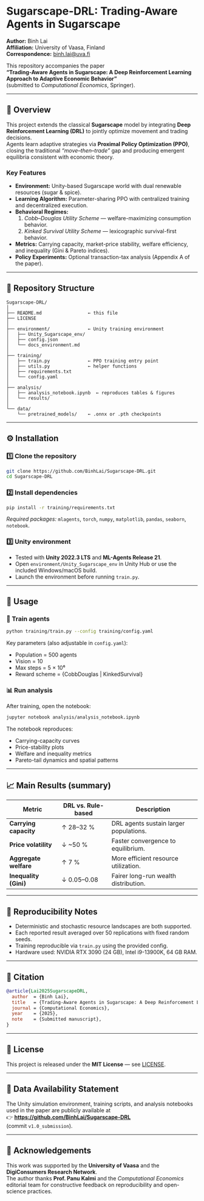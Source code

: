 # Sugarscape-DRL: Trading-Aware Agents in Sugarscape

**Author:** Binh Lai  
**Affiliation:** University of Vaasa, Finland  
**Correspondence:** binh.lai@uva.fi  

This repository accompanies the paper  
**“Trading-Aware Agents in Sugarscape: A Deep Reinforcement Learning Approach to Adaptive Economic Behavior”**  
(submitted to *Computational Economics*, Springer).

---

## 🧭 Overview
This project extends the classical **Sugarscape** model by integrating **Deep Reinforcement Learning (DRL)** to jointly optimize movement and trading decisions.  
Agents learn adaptive strategies via **Proximal Policy Optimization (PPO)**, closing the traditional *“move–then–trade”* gap and producing emergent equilibria consistent with economic theory.

### Key Features
- **Environment:** Unity-based Sugarscape world with dual renewable resources (sugar & spice).  
- **Learning Algorithm:** Parameter-sharing PPO with centralized training and decentralized execution.  
- **Behavioral Regimes:**  
  1. *Cobb–Douglas Utility Scheme* — welfare-maximizing consumption behavior.  
  2. *Kinked Survival Utility Scheme* — lexicographic survival-first behavior.  
- **Metrics:** Carrying capacity, market-price stability, welfare efficiency, and inequality (Gini & Pareto indices).  
- **Policy Experiments:** Optional transaction-tax analysis (Appendix A of the paper).

---

## 📁 Repository Structure
```
Sugarscape-DRL/
│
├── README.md                 ← this file
├── LICENSE
│
├── environment/              ← Unity training environment
│   ├── Unity_Sugarscape_env/
│   ├── config.json
│   └── docs_environment.md
│
├── training/
│   ├── train.py              ← PPO training entry point
│   ├── utils.py              ← helper functions
│   ├── requirements.txt
│   └── config.yaml
│
├── analysis/
│   ├── analysis_notebook.ipynb  ← reproduces tables & figures
│   └── results/
│
└── data/
    └── pretrained_models/    ← .onnx or .pth checkpoints
```

---

## ⚙️ Installation

### 1️⃣ Clone the repository
```bash
git clone https://github.com/BinhLai/Sugarscape-DRL.git
cd Sugarscape-DRL
```

### 2️⃣ Install dependencies
```bash
pip install -r training/requirements.txt
```
*Required packages:* `mlagents`, `torch`, `numpy`, `matplotlib`, `pandas`, `seaborn`, `notebook`.

### 3️⃣ Unity environment
- Tested with **Unity 2022.3 LTS** and **ML-Agents Release 21**.  
- Open `environment/Unity_Sugarscape_env` in Unity Hub or use the included Windows/macOS build.  
- Launch the environment before running `train.py`.

---

## 🚀 Usage

### 🧠 Train agents
```bash
python training/train.py --config training/config.yaml
```
Key parameters (also adjustable in `config.yaml`):
- Population = 500 agents  
- Vision = 10  
- Max steps = 5 × 10⁶  
- Reward scheme = {CobbDouglas | KinkedSurvival}

### 📊 Run analysis
After training, open the notebook:
```bash
jupyter notebook analysis/analysis_notebook.ipynb
```
The notebook reproduces:
- Carrying-capacity curves  
- Price-stability plots  
- Welfare and inequality metrics  
- Pareto-tail dynamics and spatial patterns  

---

## 📈 Main Results (summary)
| Metric | DRL vs. Rule-based | Description |
|---------|--------------------|--------------|
| **Carrying capacity** | ↑ 28–32 % | DRL agents sustain larger populations. |
| **Price volatility** | ↓ ~50 % | Faster convergence to equilibrium. |
| **Aggregate welfare** | ↑ 7 % | More efficient resource utilization. |
| **Inequality (Gini)** | ↓ 0.05–0.08 | Fairer long-run wealth distribution. |

---

## 🧩 Reproducibility Notes
- Deterministic and stochastic resource landscapes are both supported.  
- Each reported result averaged over 50 replications with fixed random seeds.  
- Training reproducible via `train.py` using the provided config.  
- Hardware used: NVIDIA RTX 3090 (24 GB), Intel i9-13900K, 64 GB RAM.  

---

## 🧠 Citation
```bibtex
@article{Lai2025SugarscapeDRL,
  author  = {Binh Lai},
  title   = {Trading-Aware Agents in Sugarscape: A Deep Reinforcement Learning Approach to Adaptive Economic Behavior},
  journal = {Computational Economics},
  year    = {2025},
  note    = {Submitted manuscript},
}
```

---

## 📜 License
This project is released under the **MIT License** — see [LICENSE](LICENSE).

---

## 📂 Data Availability Statement
The Unity simulation environment, training scripts, and analysis notebooks used in the paper are publicly available at  
👉 **https://github.com/BinhLai/Sugarscape-DRL**  
(commit `v1.0_submission`).

---

## 🤝 Acknowledgements
This work was supported by the **University of Vaasa** and the **DigiConsumers Research Network**.  
The author thanks **Prof. Panu Kalmi** and the *Computational Economics* editorial team for constructive feedback on reproducibility and open-science practices.

